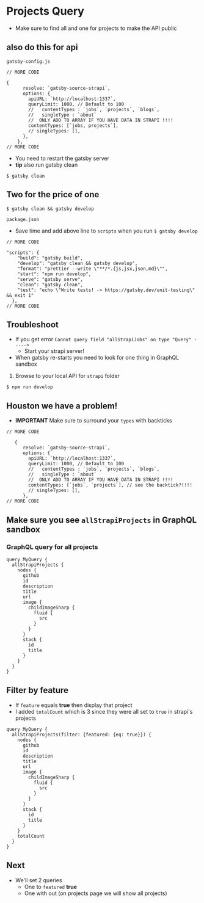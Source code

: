 # Projects Query
* Make sure to find all and one for projects to make the API public

## also do this for api
`gatsby-config.js`

```
// MORE CODE

{
      resolve: `gatsby-source-strapi`,
      options: {
        apiURL: `http://localhost:1337`,
        queryLimit: 1000, // Default to 100
        //   contentTypes : `jobs`, `projects`, `blogs`,
        //   singleType : `about`
        //  ONLY ADD TO ARRAY IF YOU HAVE DATA IN STRAPI !!!!
        contentTypes: [`jobs, projects`],
        // singleTypes: [],
      },
    },
// MORE CODE
```

* You need to restart the gatsby server
* **tip** also run gatsby clean

`$ gatsby clean`

## Two for the price of one
`$ gatsby clean && gatsby develop`

`package.json`

* Save time and add above line to `scripts` when you run `$ gatsby develop`

```
// MORE CODE

"scripts": {
    "build": "gatsby build",
    "develop": "gatsby clean && gatsby develop",
    "format": "prettier --write \"**/*.{js,jsx,json,md}\"",
    "start": "npm run develop",
    "serve": "gatsby serve",
    "clean": "gatsby clean",
    "test": "echo \"Write tests! -> https://gatsby.dev/unit-testing\" && exit 1"
  },
// MORE CODE
```

## Troubleshoot
* If you get error `Cannot query field "allStrapiJobs" on type "Query" ----->`
  - Start your strapi server!
* When gatsby re-starts you need to look for one thing in GraphQL sandbox

1. Browse to your local API for `strapi` folder

`$ npm run develop`

## Houston we have a problem!
* **IMPORTANT** Make sure to surround your `types` with backticks

```
// MORE CODE

   {
      resolve: `gatsby-source-strapi`,
      options: {
        apiURL: `http://localhost:1337`,
        queryLimit: 1000, // Default to 100
        //   contentTypes : `jobs`, `projects`, `blogs`,
        //   singleType : `about`
        //  ONLY ADD TO ARRAY IF YOU HAVE DATA IN STRAPI !!!!
        contentTypes: [`jobs`, `projects`], // see the backtick?!!!!
        // singleTypes: [],
      },
// MORE CODE
```

## Make sure you see `allStrapiProjects` in GraphQL sandbox
### GraphQL query for all projects
```
query MyQuery {
  allStrapiProjects {
    nodes {
      github
      id
      description
      title
      url
      image {
        childImageSharp {
          fluid {
            src
          }
        }
      }
      stack {
        id
        title
      }
    }
  }
}

```

## Filter by feature
* If `feature` equals **true** then display that project
* I added `totalCount` which is 3 since they were all set to `true` in strapi's projects

```
query MyQuery {
  allStrapiProjects(filter: {featured: {eq: true}}) {
    nodes {
      github
      id
      description
      title
      url
      image {
        childImageSharp {
          fluid {
            src
          }
        }
      }
      stack {
        id
        title
      }
    }
    totalCount
  }
}
```

## Next
* We'll set 2 queries
    - One to `featured` **true**
    - One with out (on projects page we will show all projects)
